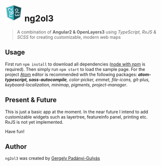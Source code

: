 # <img src="etc/img/logo/apple-touch-icon-57x57.png"> ng2ol3
> A combination of <b>Angular2 & OpenLayers3</b> using <i>TypeScript, RxJS & SCSS</i> for creating customizable, modern web maps

## Usage
First run ```npm install``` to download all dependencies ([node with npm](https://nodejs.org/en/) is required). Then simply run ```npm start``` to load the sample page. For the project [Atom](https://atom.io/) editor is recommended with the following packages: <i><b>atom-typescript, sass-autocompile</b>, color-picker, emmet, file-icons, git-plus, keyboard-localization, minimap, pigments, project-manager</i>.

## Present & Future
This is just a basic app at the moment. In the near future I intend to add customizable widgets such as layertree, featureinfo panel, printing etc.
RxJS is not yet implemented.

Have fun!

## Author
```ng2ol3``` was created by [Gergely Padányi-Gulyás](http://www.gpadanyig.com)
